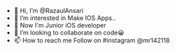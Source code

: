 - 👋 Hi, I’m @RazaulAnsari
- 👀 I’m interested in Make IOS Apps..
- 🌱 Now I'm Junior iOS developer
- 💞️ I’m looking to collaborate on code😀
- 📫 How to reach me Follow on #instagram @mr142118

<!---
RazaulAnsari/RazaulAnsari is a ✨ special ✨ repository because its `README.md` (this file) appears on your GitHub profile.
You can click the Preview link to take a look at your changes.
--->

